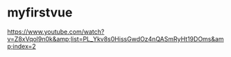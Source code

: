 # myfirstvue
https://www.youtube.com/watch?v=Z8xVqol9n0k&amp;list=PL_Ykv8s0HissGwdOz4nQASmRyHt19DOms&amp;index=2
